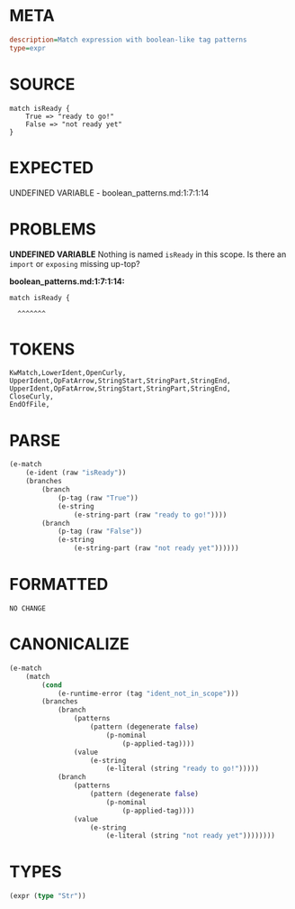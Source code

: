 # META
~~~ini
description=Match expression with boolean-like tag patterns
type=expr
~~~
# SOURCE
~~~roc
match isReady {
	True => "ready to go!"
	False => "not ready yet"
}
~~~
# EXPECTED
UNDEFINED VARIABLE - boolean_patterns.md:1:7:1:14
# PROBLEMS
**UNDEFINED VARIABLE**
Nothing is named `isReady` in this scope.
Is there an `import` or `exposing` missing up-top?

**boolean_patterns.md:1:7:1:14:**
```roc
match isReady {
```
      ^^^^^^^


# TOKENS
~~~zig
KwMatch,LowerIdent,OpenCurly,
UpperIdent,OpFatArrow,StringStart,StringPart,StringEnd,
UpperIdent,OpFatArrow,StringStart,StringPart,StringEnd,
CloseCurly,
EndOfFile,
~~~
# PARSE
~~~clojure
(e-match
	(e-ident (raw "isReady"))
	(branches
		(branch
			(p-tag (raw "True"))
			(e-string
				(e-string-part (raw "ready to go!"))))
		(branch
			(p-tag (raw "False"))
			(e-string
				(e-string-part (raw "not ready yet"))))))
~~~
# FORMATTED
~~~roc
NO CHANGE
~~~
# CANONICALIZE
~~~clojure
(e-match
	(match
		(cond
			(e-runtime-error (tag "ident_not_in_scope")))
		(branches
			(branch
				(patterns
					(pattern (degenerate false)
						(p-nominal
							(p-applied-tag))))
				(value
					(e-string
						(e-literal (string "ready to go!")))))
			(branch
				(patterns
					(pattern (degenerate false)
						(p-nominal
							(p-applied-tag))))
				(value
					(e-string
						(e-literal (string "not ready yet"))))))))
~~~
# TYPES
~~~clojure
(expr (type "Str"))
~~~
